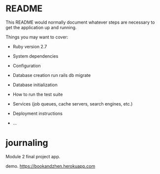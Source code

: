 # README

This README would normally document whatever steps are necessary to get the
application up and running.

Things you may want to cover:

* Ruby version 2.7

* System dependencies

* Configuration

* Database creation
run rails db migrate

* Database initialization

* How to run the test suite

* Services (job queues, cache servers, search engines, etc.)

* Deployment instructions

* ...
# journaling

Module 2 final project app. 

demo. 
https://bookandzhen.herokuapp.com